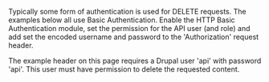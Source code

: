 Typically some form of authentication is used for DELETE requests. The examples below all use Basic Authentication. Enable the HTTP Basic Authentication module, set the permission for the API user (and role) and add set the encoded username and password to the 'Authorization' request header.

The example header on this page requires a Drupal user 'api' with password 'api'. This user must have permission to delete the requested content.